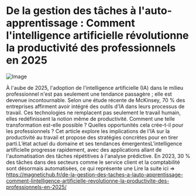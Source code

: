 # De la gestion des tâches à l'auto-apprentissage : Comment l'intelligence artificielle révolutionne la productivité des professionnels en 2025

![Image](https://images.pexels.com/photos/17483868/pexels-photo-17483868.jpeg?auto=compress&cs=tinysrgb&h=650&w=940)

À l'aube de 2025, l'adoption de l'intelligence artificielle (IA) dans le milieu professionnel n'est pas seulement une tendance passagère ; elle est devenue incontournable. Selon une étude récente de McKinsey, 70 % des entreprises affirment avoir intégré des outils d'IA dans leurs processus de travail. Ces technologies ne remplacent pas seulement le travail humain, elles redéfinissent la notion même de productivité. Comment une telle transformation est-elle possible ? Quelles opportunités cela crée-t-il pour les professionnels ? Cet article explore les implications de l'IA sur la productivité au travail et propose des stratégies concrètes pour en tirer parti.L’état actuel du domaine et ses tendances émergentesL'intelligence artificielle progresse rapidement, avec des applications allant de l'automatisation des tâches répétitives à l'analyse prédictive. En 2023, 30 % des tâches dans des secteurs comme le service client et la comptabilité sont désormais automatisées, ce qui représente une Lire la suite ici => https://magnetichub.fr/de-la-gestion-des-taches-a-lauto-apprentissage-comment-lintelligence-artificielle-revolutionne-la-productivite-des-professionnels-en-2025/
